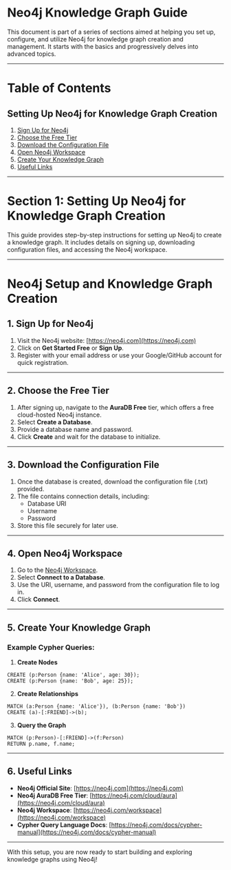 # Neo4j Knowledge Graph Guide

This document is part of a series of sections aimed at helping you set up, configure, and utilize Neo4j for knowledge graph creation and management. It starts with the basics and progressively delves into advanced topics.

---

# **Table of Contents**

## **Setting Up Neo4j for Knowledge Graph Creation**
1. [Sign Up for Neo4j](#1-sign-up-for-neo4j)
2. [Choose the Free Tier](#2-choose-the-free-tier)
3. [Download the Configuration File](#3-download-the-configuration-file)
4. [Open Neo4j Workspace](#4-open-neo4j-workspace)
5. [Create Your Knowledge Graph](#5-create-your-knowledge-graph)
6. [Useful Links](#6-useful-links)

---

# **Section 1: Setting Up Neo4j for Knowledge Graph Creation**

This guide provides step-by-step instructions for setting up Neo4j to create a knowledge graph. It includes details on signing up, downloading configuration files, and accessing the Neo4j workspace.

---

# **Neo4j Setup and Knowledge Graph Creation**

## **1. Sign Up for Neo4j**
1. Visit the Neo4j website: [https://neo4j.com](https://neo4j.com)
2. Click on **Get Started Free** or **Sign Up**.
3. Register with your email address or use your Google/GitHub account for quick registration.

---

## **2. Choose the Free Tier**
1. After signing up, navigate to the **AuraDB Free** tier, which offers a free cloud-hosted Neo4j instance.
2. Select **Create a Database**.
3. Provide a database name and password.
4. Click **Create** and wait for the database to initialize.

---

## **3. Download the Configuration File**
1. Once the database is created, download the configuration file (.txt) provided.
2. The file contains connection details, including:
   - Database URI
   - Username
   - Password
3. Store this file securely for later use.

---

## **4. Open Neo4j Workspace**
1. Go to the [Neo4j Workspace](https://neo4j.com/workspace).
2. Select **Connect to a Database**.
3. Use the URI, username, and password from the configuration file to log in.
4. Click **Connect**.

---

## **5. Create Your Knowledge Graph**
### Example Cypher Queries:
1. **Create Nodes**
```cypher
CREATE (p:Person {name: 'Alice', age: 30});
CREATE (p:Person {name: 'Bob', age: 25});
```

2. **Create Relationships**
```cypher
MATCH (a:Person {name: 'Alice'}), (b:Person {name: 'Bob'})
CREATE (a)-[:FRIEND]->(b);
```

3. **Query the Graph**
```cypher
MATCH (p:Person)-[:FRIEND]->(f:Person)
RETURN p.name, f.name;
```

---

## **6. Useful Links**
- **Neo4j Official Site**: [https://neo4j.com](https://neo4j.com)
- **Neo4j AuraDB Free Tier**: [https://neo4j.com/cloud/aura](https://neo4j.com/cloud/aura)
- **Neo4j Workspace**: [https://neo4j.com/workspace](https://neo4j.com/workspace)
- **Cypher Query Language Docs**: [https://neo4j.com/docs/cypher-manual](https://neo4j.com/docs/cypher-manual)

---

With this setup, you are now ready to start building and exploring knowledge graphs using Neo4j!

